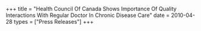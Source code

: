 +++
title = "Health Council Of Canada Shows Importance Of Quality Interactions With Regular Doctor In Chronic Disease Care"
date = 2010-04-28
types = ["Press Releases"]
+++
